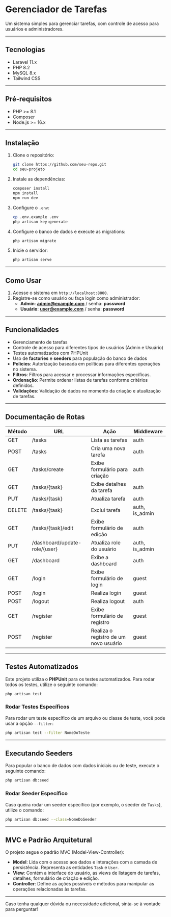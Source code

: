 
# Gerenciador de Tarefas

Um sistema simples para gerenciar tarefas, com controle de acesso para usuários e administradores.

---

## Tecnologias

- Laravel 11.x
- PHP 8.2
- MySQL 8.x
- Tailwind CSS

---

## Pré-requisitos

- PHP >= 8.1
- Composer
- Node.js >= 16.x

---

## Instalação

1. Clone o repositório:
   ```bash
   git clone https://github.com/seu-repo.git
   cd seu-projeto
   ```

2. Instale as dependências:

   ```bash
   composer install
   npm install
   npm run dev
   ```

3. Configure o `.env`:

   ```bash
   cp .env.example .env
   php artisan key:generate
   ```

4. Configure o banco de dados e execute as migrations:

   ```bash
   php artisan migrate
   ```

5. Inicie o servidor:

   ```bash
   php artisan serve
   ```

---

## Como Usar

1. Acesse o sistema em `http://localhost:8000`.
2. Registre-se como usuário ou faça login como administrador:
   - **Admin**: **admin@example.com** / senha: **password**
   - **Usuário**: **user@example.com** / senha: **password**

---

## Funcionalidades

- Gerenciamento de tarefas
- Controle de acesso para diferentes tipos de usuários (Admin e Usuário)
- Testes automatizados com PHPUnit
- Uso de **factories** e **seeders** para população do banco de dados
- **Policies**: Autorização baseada em políticas para diferentes operações no sistema.
- **Filtros**: Filtros para acessar e processar informações específicas.
- **Ordenação**: Permite ordenar listas de tarefas conforme critérios definidos.
- **Validações**: Validação de dados no momento da criação e atualização de tarefas.

---

## Documentação de Rotas

| Método | URL                                | Ação                                | Middleware         |
|--------|------------------------------------|-------------------------------------|--------------------|
| GET    | /tasks                             | Lista as tarefas                    | auth               |
| POST   | /tasks                             | Cria uma nova tarefa                | auth               |
| GET    | /tasks/create                      | Exibe formulário para criação       | auth               |
| GET    | /tasks/{task}                      | Exibe detalhes da tarefa            | auth               |
| PUT    | /tasks/{task}                      | Atualiza tarefa                     | auth               |
| DELETE | /tasks/{task}                      | Exclui tarefa                       | auth, is_admin     |
| GET    | /tasks/{task}/edit                 | Exibe formulário de edição          | auth               |
| PUT    | /dashboard/update-role/{user}      | Atualiza role do usuário            | auth, is_admin     |
| GET    | /dashboard                         | Exibe a dashboard                   | auth               |
| GET    | /login                             | Exibe formulário de login           | guest              |
| POST   | /login                             | Realiza login                       | guest              |
| POST   | /logout                            | Realiza logout                      | auth               |
| GET    | /register                          | Exibe formulário de registro        | guest              |
| POST   | /register                          | Realiza o registro de um novo usuário | guest            |

---

## Testes Automatizados

Este projeto utiliza o **PHPUnit** para os testes automatizados. Para rodar todos os testes, utilize o seguinte comando:

```bash
php artisan test
```

### Rodar Testes Específicos

Para rodar um teste específico de um arquivo ou classe de teste, você pode usar a opção `--filter`:

```bash
php artisan test --filter NomeDoTeste
```

---

## Executando Seeders

Para popular o banco de dados com dados iniciais ou de teste, execute o seguinte comando:

```bash
php artisan db:seed
```

### Rodar Seeder Específico

Caso queira rodar um seeder específico (por exemplo, o seeder de `Tasks`), utilize o comando:

```bash
php artisan db:seed --class=NomeDoSeeder
```

---

## MVC e Padrão Arquitetural

O projeto segue o padrão MVC (Model-View-Controller):

- **Model**: Lida com o acesso aos dados e interações com a camada de persistência. Representa as entidades `Task` e `User`.
- **View**: Contém a interface do usuário, as views de listagem de tarefas, detalhes, formulário de criação e edição.
- **Controller**: Define as ações possíveis e métodos para manipular as operações relacionadas às tarefas.

---

Caso tenha qualquer dúvida ou necessidade adicional, sinta-se à vontade para perguntar!
